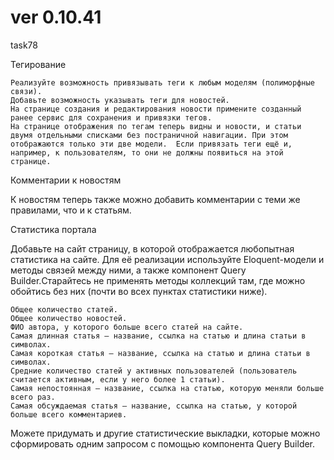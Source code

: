 # ver 0.10.41
task78

Тегирование

    Реализуйте возможность привязывать теги к любым моделям (полиморфные связи).
    Добавьте возможность указывать теги для новостей.
    На странице создания и редактирования новости примените созданный ранее сервис для сохранения и привязки тегов.
    На странице отображения по тегам теперь видны и новости, и статьи двумя отдельными списками без постраничной навигации. При этом отображаются только эти две модели.  Если привязать теги ещё и, например, к пользователям, то они не должны появиться на этой странице.


Комментарии к новостям

К новостям теперь также можно добавить комментарии с теми же правилами, что и к статьям.


Статистика портала

Добавьте на сайт страницу, в которой отображается любопытная статистика на сайте. Для её реализации используйте Eloquent-модели и методы связей между ними, а также компонент Query Builder.Старайтесь не применять методы коллекций там, где можно обойтись без них (почти во всех пунктах статистики ниже).

    Общее количество статей.
    Общее количество новостей.
    ФИО автора, у которого больше всего статей на сайте.
    Самая длинная статья — название, ссылка на статью и длина статьи в символах.
    Самая короткая статья — название, ссылка на статью и длина статьи в символах.
    Средние количество статей у активных пользователей (пользователь считается активным, если у него более 1 статьи).
    Самая непостоянная — название, ссылка на статью, которую меняли больше всего раз.
    Самая обсуждаемая статья — название, ссылка на статью, у которой больше всего комментариев.

Можете придумать и другие статистические выкладки, которые можно сформировать одним запросом с помощью компонента Query Builder.